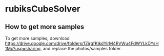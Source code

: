 # rubiksCubeSolver

## How to get more samples
To get more samples, download <https://drive.google.com/drive/folders/1ZirgfKikdYirM4RVWu4FdWYLkDYsH1Mx?usp=sharing>, and replace the photos/samples folder. 